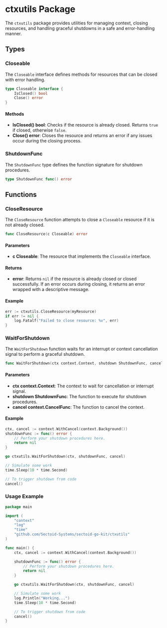 
# ctxutils Package

The `ctxutils` package provides utilities for managing context, closing resources, and handling graceful shutdowns in a safe and error-handling manner.

## Types

### Closeable

The `Closeable` interface defines methods for resources that can be closed with error handling.

```go
type Closeable interface {
    IsClosed() bool
    Close() error
}
```

#### Methods

- **IsClosed() bool**: Checks if the resource is already closed. Returns `true` if closed, otherwise `false`.
- **Close() error**: Closes the resource and returns an error if any issues occur during the closing process.

### ShutdownFunc

The `ShutdownFunc` type defines the function signature for shutdown procedures.

```go
type ShutdownFunc func() error
```

## Functions

### CloseResource

The `CloseResource` function attempts to close a `Closeable` resource if it is not already closed.

```go
func CloseResource(c Closeable) error
```

#### Parameters

- **c Closeable**: The resource that implements the `Closeable` interface.

#### Returns

- **error**: Returns `nil` if the resource is already closed or closed successfully. If an error occurs during closing, it returns an error wrapped with a descriptive message.

#### Example

```go
err := ctxutils.CloseResource(myResource)
if err != nil {
    log.Fatalf("Failed to close resource: %v", err)
}
```

### WaitForShutdown

The `WaitForShutdown` function waits for an interrupt or context cancellation signal to perform a graceful shutdown.

```go
func WaitForShutdown(ctx context.Context, shutdown ShutdownFunc, cancel context.CancelFunc)
```

#### Parameters

- **ctx context.Context**: The context to wait for cancellation or interrupt signal.
- **shutdown ShutdownFunc**: The function to execute for shutdown procedures.
- **cancel context.CancelFunc**: The function to cancel the context.

#### Example

```go
ctx, cancel := context.WithCancel(context.Background())
shutdownFunc := func() error {
    // Perform your shutdown procedures here.
    return nil
}

go ctxutils.WaitForShutdown(ctx, shutdownFunc, cancel)

// Simulate some work
time.Sleep(10 * time.Second)

// To trigger shutdown from code
cancel()
```

### Usage Example

```go
package main

import (
    "context"
    "log"
    "time"
    "github.com/Sectoid-Systems/sectoid-go-kit/ctxutils"
)

func main() {
    ctx, cancel := context.WithCancel(context.Background())

    shutdownFunc := func() error {
        // Perform your shutdown procedures here.
        return nil
    }

    go ctxutils.WaitForShutdown(ctx, shutdownFunc, cancel)

    // Simulate some work
    log.Println("Working...")
    time.Sleep(10 * time.Second)

    // To trigger shutdown from code
    cancel()
}
```
